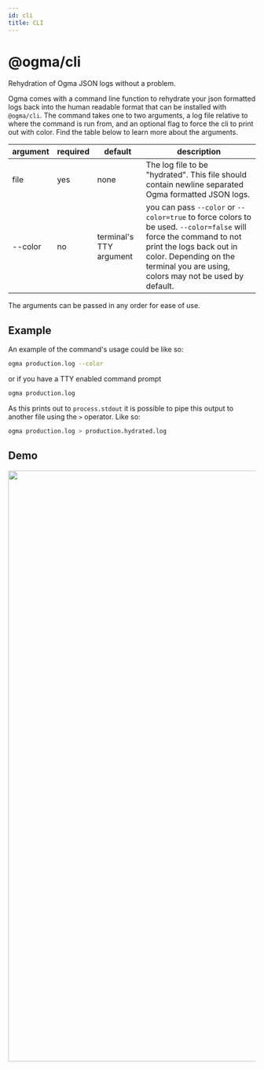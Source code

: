 ```yaml
---
id: cli
title: CLI
---
```


# @ogma/cli

Rehydration of Ogma JSON logs without a problem.

Ogma comes with a command line function to rehydrate your json formatted logs back into the human readable format that can be installed with `@ogma/cli`. The command takes one to two arguments, a log file relative to where the command is run from, and an optional flag to force the cli to print out with color. Find the table below to learn more about the arguments.

| argument | required | default | description |
| --- | --- | --- | --- |
| file | yes | none | The log file to be "hydrated". This file should contain newline separated Ogma formatted JSON logs. |
| --color | no | terminal's TTY argument | you can pass `--color` or `--color=true` to force colors to be used. `--color=false` will force the command to not print the logs back out in color. Depending on the terminal you are using, colors may not be used by default. |

The arguments can be passed in any order for ease of use.

## Example

An example of the command's usage could be like so:

```sh
ogma production.log --color
```

or if you have a TTY enabled command prompt

```sh
ogma production.log
```

As this prints out to `process.stdout` it is possible to pipe this output to another file using the `>` operator. Like so:

```sh
ogma production.log > production.hydrated.log
```

## Demo

<div align="center">
  <img src="https://ogma-docs-images.s3-us-west-2.amazonaws.com/ogma-cli.gif" alt="Ogma CLI gif" width="1200"/>
</div>
